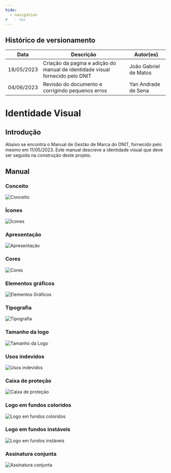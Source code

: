 ```yaml
---
hide:
  - navigation
#   - toc
---
```


## Histórico de versionamento

| **Data**   | **Descrição**                                                                 | **Autor(es)**         |
| ---------- | ----------------------------------------------------------------------------- | --------------------- |
| 18/05/2023 | Criação da pagina e adição do manual de identidade visual fornecido pelo DNIT | João Gabriel de Matos |
| 04/06/2023 | Revisão do documento e corrigindo pequenos erros | Yan Andrade de Sena |

# Identidade Visual

## Introdução

Abaixo se encontra o Manual de Gestão de Marca do DNIT, fornecido pelo mesmo em 11/05/2023.
Este manual descreve a identidade visual que deve ser seguida na construção deste projeto.  


## Manual

### Conceito
![Conceito](../assets/identidadeVisualDNIT/a-2.jpg)
### Ícones
![Ícones](../assets/identidadeVisualDNIT/a-3.jpg)
### Apresentação
![Apresentação](../assets/identidadeVisualDNIT/a-4.jpg)
### Cores
![Cores](../assets/identidadeVisualDNIT/a-5.jpg)
### Elementos gráficos
![Elementos Gráficos](../assets/identidadeVisualDNIT/a-6.jpg)
### Tipografia
![Tipografia](../assets/identidadeVisualDNIT/a-7.jpg)
### Tamanho da logo
![Tamanho da Logo](../assets/identidadeVisualDNIT/a-8.jpg)
### Usos indevidos
![Usos indevidos](../assets/identidadeVisualDNIT/a-9.jpg)
### Caixa de proteção
![Caixa de proteção](../assets/identidadeVisualDNIT/a-10.jpg)
### Logo em fundos coloridos
![Logo em fundos coloridos](../assets/identidadeVisualDNIT/a-11.jpg)
### Logo em fundos instáveis
![Logo em fundos instáveis](../assets/identidadeVisualDNIT/a-12.jpg)
### Assinatura conjunta
![Assinatura conjunta](../assets/identidadeVisualDNIT/a-13.jpg)